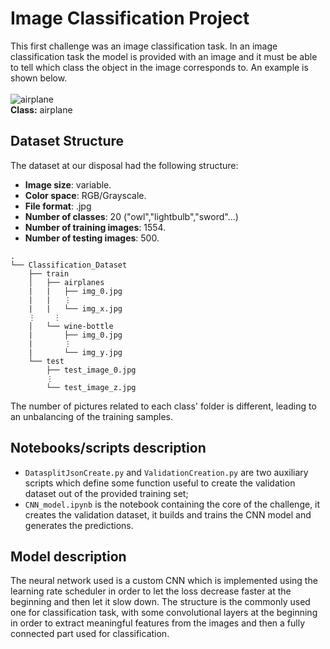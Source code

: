 # Image Classification Project

This first challenge was an image classification task. In an image classification task the model is provided with an image and it must be able to tell which class the object in the image corresponds to. An example is shown below. </br> </br>
![airplane](https://user-images.githubusercontent.com/19633559/109784924-dbdb5100-7c0b-11eb-9422-94303fe4c14e.jpg)</br>
**Class:** airplane


## Dataset Structure

The dataset at our disposal had the following structure:

* __Image size__: variable.
* __Color space__: RGB/Grayscale.
* __File format__: .jpg
* __Number of classes__: 20 ("owl","lightbulb","sword"...)
* __Number of training images__: 1554.
* __Number of testing images__: 500.

```
.
└── Classification_Dataset
    ├── train
    │   ├── airplanes
    |   |   ├── img_0.jpg
    |   |   ⋮
    |   |   └── img_x.jpg
    ⋮    ⋮
    │   └── wine-bottle
    |       ├── img_0.jpg
    |       ⋮
    |       └── img_y.jpg
    └── test
        ├── test_image_0.jpg
        ⋮
        └── test_image_z.jpg
```

The number of pictures related to each class' folder is different, leading to an unbalancing of the training samples.

## Notebooks/scripts description
* `DatasplitJsonCreate.py` and `ValidationCreation.py` are two auxiliary scripts which define some function useful to create the validation dataset out of the provided training set;
* `CNN_model.ipynb` is the notebook containing the core of the challenge, it creates the validation dataset, it builds and trains the CNN model and generates the predictions.

## Model description
The neural network used is a custom CNN which is implemented using the learning rate scheduler in order to let the loss decrease faster at the beginning and then let it slow down. The structure is the commonly used one for classification task, with some convolutional layers at the beginning in order to extract meaningful features from the images and then a fully connected part used for classification.

